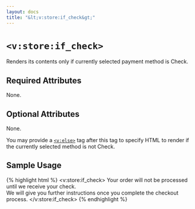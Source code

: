 ```yaml
---
layout: docs
title: "&lt;v:store:if_check&gt;"
---
```


# `<v:store:if_check>`

Renders its contents only if currently selected payment method is Check.

## Required Attributes

None.

## Optional Attributes

None.

You may provide a [`<v:else>`](/v_else/) tag after this tag to specify
HTML to render if the currently selected method is not Check.

## Sample Usage

{% highlight html %}
<v:store:if_check>
 Your order will not be processed until we receive your check.  
 We will give you further instructions once you complete the checkout process.
</v:store:if_check>
{% endhighlight %}
